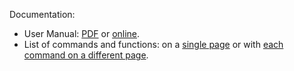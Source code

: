 
Documentation:
- User Manual: [PDF](https://gforge.inria.fr/frs/download.php/file/37750/sollya.pdf) or [online](http://sollya.gforge.inria.fr/sollya-7.0/sollya.php).
- List of commands and functions: on a [single page](http://sollya.gforge.inria.fr/sollya-7.0/help.php) or with [each command on a different page](http://sollya.gforge.inria.fr/sollya-7.0/help.php?name=listOfCommands).
